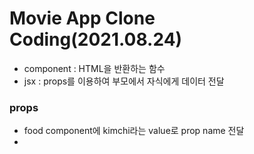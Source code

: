 # Movie App Clone Coding(2021.08.24)
- component : HTML을 반환하는 함수
- jsx : props를 이용하여 부모에서 자식에게 데이터 전달

### props
- food component에 kimchi라는 value로 prop name 전달
- 